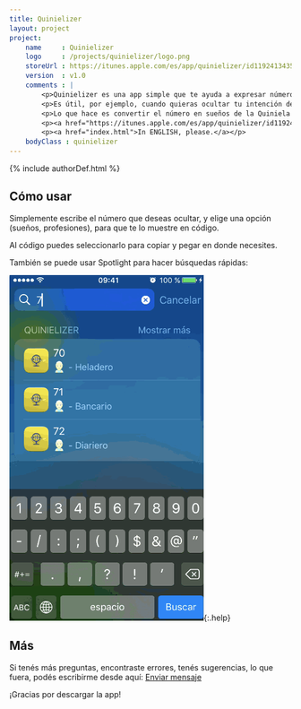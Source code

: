 ```yaml
---
title: Quinielizer
layout: project
project:
    name     : Quinielizer
    logo     : /projects/quinielizer/logo.png
    storeUrl : https://itunes.apple.com/es/app/quinielizer/id1192413435?mt=8
    version  : v1.0
    comments : |
        <p>Quinielizer es una app simple que te ayuda a expresar números "en código".</p>
        <p>Es útil, por ejemplo, cuando quieras ocultar tu intención de enviar a otra persona por escrito tu número de teléfono.</p>
        <p>Lo que hace es convertir el número en sueños de la Quiniela Argentina, basado en la info publicada en el <a href="http://www.quini-6-resultados.com.ar/significado-suenos.aspx">sitio del Quini 6</a>.</p>
        <p><a href="https://itunes.apple.com/es/app/quinielizer/id1192413435?mt=8" style="display:inline-block;overflow:hidden;background:url(https://linkmaker.itunes.apple.com/images/badges/es-es/badge_appstore-lrg.svg) no-repeat;width:165px;height:40px;"></a></p>
        <p><a href="index.html">In ENGLISH, please.</a></p>
    bodyClass : quinielizer
---
```

{% include authorDef.html %}

## Cómo usar

Simplemente escribe el número que deseas ocultar, y elige una opción (sueños, profesiones), para que te lo muestre en código.

Al código puedes seleccionarlo para copiar y pegar en donde necesites.

También se puede usar Spotlight para hacer búsquedas rápidas:

![](example.gif){:.help}


## Más

Si tenés más preguntas, encontraste errores, tenés sugerencias, lo que fuera, podés escribirme desde aquí: [Enviar mensaje](mailto:{{author.email}})

¡Gracias por descargar la app!